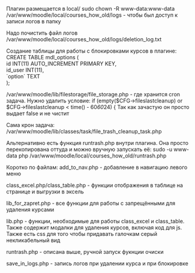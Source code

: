 Плагин размещается в local/
sudo chown -R www-data:www-data /var/www/moodle/local/courses_how_old/logs - чтобы был доступ к записи логов в папку

Надо почистить файл логов /var/www/moodle/local/courses_how_old/logs/deletion_log.txt

Создание таблицы для работы с блокировками курсов в плагине:
CREATE TABLE mdl_options (  
id INT(11) AUTO_INCREMENT PRIMARY KEY,  
id_user INT(11),  
\`option\` TEXT  
);  

/var/www/moodle/lib/filestorage/file_storage.php - где хранится cron задача. Нужно удалить условие:
if (empty($CFG->fileslastcleanup) or $CFG->fileslastcleanup < time() - 60*60*24) {
Так как зачастую он просто выдает false и не чистит

Сама крон задача:
/var/www/moodle/lib/classes/task/file_trash_cleanup_task.php

Альтернативно есть функция runtrash.php внутри плагина. Она просто перекопирована оттуда и можно вручную запускать её:
sudo -u www-data php /var/www/moodle/local/courses_how_old/runtrash.php

Коротко по файлам:
add_to_nav.php - добавление в навигацию левого меню

class_excel.php/class_table.php - функции отображения в таблице на странице и выгрузки в эксель

lib_for_zapret.php - все функции для работы с запрещёнными для удаления курсами

lib.php - функции, необходимые для работы class_excel и class_table. Также содержит модалки для удаления курсов, включая код для js. Также есть css для того чтобы придавать галочкам серый некликабельный вид

runtrash.php - описана выше, ручной запуск фукнции очиски

save_in_logs.php - запись логов при удалении курса и при блокировке
